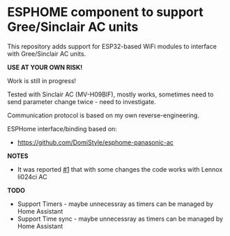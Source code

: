 # ESPHOME component to support Gree/Sinclair AC units
This repository adds support for ESP32-based WiFi modules to interface with Gree/Sinclair AC units.

**USE AT YOUR OWN RISK!**

Work is still in progress!

Tested with Sinclair AC (MV-H09BIF), mostly works, sometimes need to send parameter change twice - need to investigate.

Communication protocol is based on my own reverse-engineering.

ESPHome interface/binding based on:
* https://github.com/DomiStyle/esphome-panasonic-ac

**NOTES**
* It was reported [#1](https://github.com/piotrva/esphome_gree_ac/issues/1) that with some changes the code works with Lennox li024ci AC

**TODO**
* Support Timers - maybe unnecessray as timers can be managed by Home Assistant
* Support Time sync - maybe unnecessray as timers can be managed by Home Assistant
